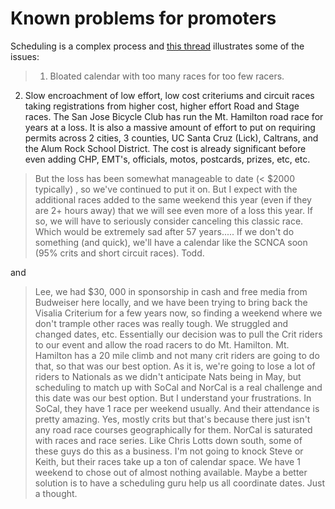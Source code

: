 # Known problems for promoters
Scheduling is a complex process and [this thread](https://groups.yahoo.com/neo/groups/NCNCA-promoters/conversations/messages/692) illustrates some of the issues:



> 1.  Bloated calendar with too many races for too few racers.
2.  Slow encroachment of low effort, low cost criteriums and circuit races taking registrations from higher cost, higher effort Road and Stage races.
The San Jose Bicycle Club has run the Mt. Hamilton road race for years at a loss.  It is also a massive amount of effort to put on requiring permits across 2 cities, 3 counties, UC Santa Cruz (Lick), Caltrans, and the Alum Rock School District.   The cost is already significant before even adding CHP, EMT's, officials, motos, postcards, prizes, etc, etc.   

>But the loss has been somewhat manageable to date (< $2000 typically) , so we've continued to put it on.  But I expect with the additional races added to the same weekend this year (even if they are 2+ hours away) that we will see even more of a loss this year.  If so, we will have to seriously consider canceling this classic race.  Which would be extremely sad after 57 years.....
If we don't do something (and quick), we'll have a calendar like the SCNCA soon (95% crits and short circuit races).
Todd.

and 

>Lee, we had $30, 000 in sponsorship in cash and free media from Budweiser here locally, and we have been trying to bring back the Visalia Criterium for a few years now, so finding a weekend where we don't trample other races was really tough.  We struggled and changed dates, etc.  Essentially our decision was to pull the Crit riders to our event and allow the road racers to do Mt. Hamilton.  Mt. Hamilton has a 20 mile climb and not many crit riders are going to do that, so that was our best option.  As it is,  we're going to lose a lot of riders to Nationals as we didn't anticipate Nats being in May, but scheduling to match up with SoCal and NorCal is a real challenge and this date was our best option.  But I understand your frustrations.  In SoCal, they have 1 race per weekend usually.  And their attendance is pretty amazing.   Yes, mostly crits but that's because there just isn't any road race courses geographically for them.   NorCal is saturated with races and race series.   Like Chris Lotts down south, some of these guys do this as a business.  I'm not going to knock Steve or Keith, but their races take up a ton of calendar space.  We have 1 weekend to chose out of almost nothing available.  Maybe a better solution is to have a scheduling guru help us all coordinate dates.  Just a thought.


 
